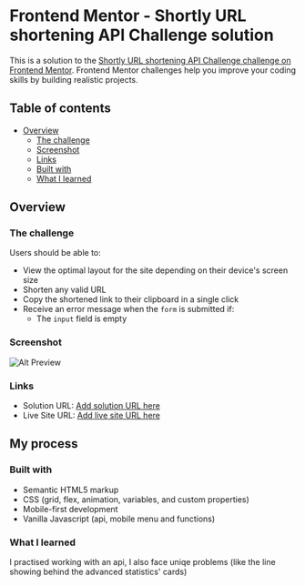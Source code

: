 # Frontend Mentor - Shortly URL shortening API Challenge solution

This is a solution to the [Shortly URL shortening API Challenge challenge on Frontend Mentor](https://www.frontendmentor.io/challenges/url-shortening-api-landing-page-2ce3ob-G). Frontend Mentor challenges help you improve your coding skills by building realistic projects. 

## Table of contents

- [Overview](#overview)
  - [The challenge](#the-challenge)
  - [Screenshot](#screenshot)
  - [Links](#links)
  - [Built with](#built-with)
  - [What I learned](#what-i-learned)
  


## Overview

### The challenge

Users should be able to:

- View the optimal layout for the site depending on their device's screen size
- Shorten any valid URL
- Copy the shortened link to their clipboard in a single click
- Receive an error message when the `form` is submitted if:
  - The `input` field is empty

### Screenshot

![Alt Preview](https://www.photobox.co.uk/my/photo/full?photo_id=504471151283)




### Links

- Solution URL: [Add solution URL here](https://www.frontendmentor.io/solutions/html-css-js-api-mobile-first-animation-functions-ghnDYobRg)
- Live Site URL: [Add live site URL here](https://heba-webdev.github.io/URL-Shorting-Landing-Page/index.html)

## My process

### Built with

- Semantic HTML5 markup
- CSS (grid, flex, animation, variables, and custom properties)
- Mobile-first development 
- Vanilla Javascript (api, mobile menu and functions)




### What I learned

I practised working with an api, I also face uniqe problems (like the line showing behind the advanced statistics' cards) 




